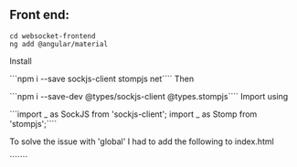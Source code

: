 ## Front end:


```ng new websocket-frontend
cd websocket-frontend
ng add @angular/material
```` 


Install

```npm i --save sockjs-client stompjs net```` 
Then

```npm i --save-dev @types/sockjs-client @types.stompjs```` 
Import using

```import _ as SockJS from 'sockjs-client'; import _ as Stomp from 'stompjs';```` 

To solve the issue with 'global' I had to add the following to index.html


```<script type="application/javascript"> var global = window; </script>````
